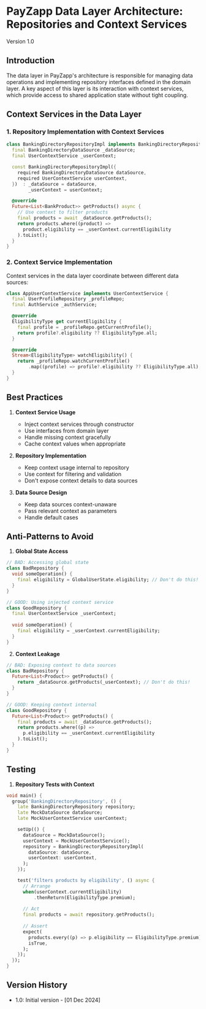 # PayZapp Data Layer Architecture: Repositories and Context Services
Version 1.0

## Introduction

The data layer in PayZapp's architecture is responsible for managing data operations and implementing repository interfaces defined in the domain layer. A key aspect of this layer is its interaction with context services, which provide access to shared application state without tight coupling.

## Context Services in the Data Layer

### 1. Repository Implementation with Context Services

```dart
class BankingDirectoryRepositoryImpl implements BankingDirectoryRepository {
  final BankingDirectoryDataSource _dataSource;
  final UserContextService _userContext;

  const BankingDirectoryRepositoryImpl({
    required BankingDirectoryDataSource dataSource,
    required UserContextService userContext,
  })  : _dataSource = dataSource,
        _userContext = userContext;

  @override
  Future<List<BankProduct>> getProducts() async {
    // Use context to filter products
    final products = await _dataSource.getProducts();
    return products.where((product) => 
      product.eligibility == _userContext.currentEligibility
    ).toList();
  }
}
```

### 2. Context Service Implementation

Context services in the data layer coordinate between different data sources:

```dart
class AppUserContextService implements UserContextService {
  final UserProfileRepository _profileRepo;
  final AuthService _authService;

  @override
  EligibilityType get currentEligibility {
    final profile = _profileRepo.getCurrentProfile();
    return profile?.eligibility ?? EligibilityType.all;
  }

  @override
  Stream<EligibilityType> watchEligibility() {
    return _profileRepo.watchCurrentProfile()
        .map((profile) => profile?.eligibility ?? EligibilityType.all);
  }
}
```

## Best Practices

1. **Context Service Usage**
   - Inject context services through constructor
   - Use interfaces from domain layer
   - Handle missing context gracefully
   - Cache context values when appropriate

2. **Repository Implementation**
   - Keep context usage internal to repository
   - Use context for filtering and validation
   - Don't expose context details to data sources

3. **Data Source Design**
   - Keep data sources context-unaware
   - Pass relevant context as parameters
   - Handle default cases

## Anti-Patterns to Avoid

1. **Global State Access**
```dart
// BAD: Accessing global state
class BadRepository {
  void someOperation() {
    final eligibility = GlobalUserState.eligibility; // Don't do this!
  }
}

// GOOD: Using injected context service
class GoodRepository {
  final UserContextService _userContext;
  
  void someOperation() {
    final eligibility = _userContext.currentEligibility;
  }
}
```

2. **Context Leakage**
```dart
// BAD: Exposing context to data sources
class BadRepository {
  Future<List<Product>> getProducts() {
    return _dataSource.getProducts(_userContext); // Don't do this!
  }
}

// GOOD: Keeping context internal
class GoodRepository {
  Future<List<Product>> getProducts() {
    final products = await _dataSource.getProducts();
    return products.where((p) => 
      p.eligibility == _userContext.currentEligibility
    ).toList();
  }
}
```

## Testing

1. **Repository Tests with Context**
```dart
void main() {
  group('BankingDirectoryRepository', () {
    late BankingDirectoryRepository repository;
    late MockDataSource dataSource;
    late MockUserContextService userContext;

    setUp(() {
      dataSource = MockDataSource();
      userContext = MockUserContextService();
      repository = BankingDirectoryRepositoryImpl(
        dataSource: dataSource,
        userContext: userContext,
      );
    });

    test('filters products by eligibility', () async {
      // Arrange
      when(userContext.currentEligibility)
          .thenReturn(EligibilityType.premium);
      
      // Act
      final products = await repository.getProducts();
      
      // Assert
      expect(
        products.every((p) => p.eligibility == EligibilityType.premium),
        isTrue,
      );
    });
  });
}
```

## Version History
- 1.0: Initial version - [01 Dec 2024]